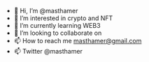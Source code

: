 - 👋 Hi, I’m @masthamer
- 👀 I’m interested in crypto and NFT
- 🌱 I’m currently learning WEB3
- 💞️ I’m looking to collaborate on 
- 📫 How to reach me masthamer@gmail.com
- 📫 Twitter @masthamer
<!---
masthamer/masthamer is a ✨ special ✨ repository because its `README.md` (this file) appears on your GitHub profile.
You can click the Preview link to take a look at your changes.
--->

